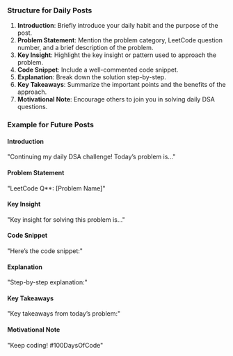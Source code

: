
### Structure for Daily Posts

1. **Introduction**: Briefly introduce your daily habit and the purpose of the post.
2. **Problem Statement**: Mention the problem category, LeetCode question number, and a brief description of the problem.
3. **Key Insight**: Highlight the key insight or pattern used to approach the problem.
4. **Code Snippet**: Include a well-commented code snippet.
5. **Explanation**: Break down the solution step-by-step.
6. **Key Takeaways**: Summarize the important points and the benefits of the approach.
7. **Motivational Note**: Encourage others to join you in solving daily DSA questions.

### Example for Future Posts

#### Introduction
"Continuing my daily DSA challenge! Today’s problem is..."

#### Problem Statement
"LeetCode Q**: [Problem Name]"

#### Key Insight
"Key insight for solving this problem is..."

#### Code Snippet
"Here’s the code snippet:"

#### Explanation
"Step-by-step explanation:"

#### Key Takeaways
"Key takeaways from today’s problem:"

#### Motivational Note
"Keep coding! #100DaysOfCode"
